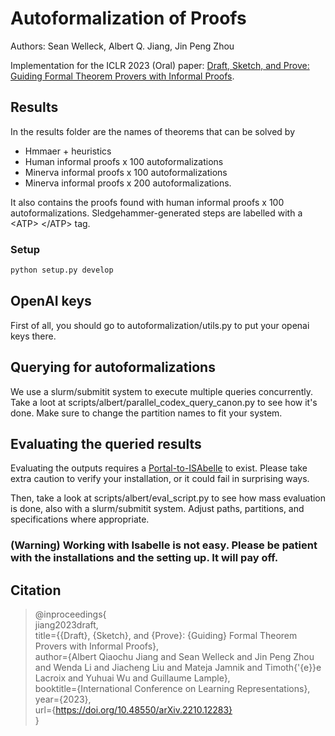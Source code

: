 # Autoformalization of Proofs
Authors: Sean Welleck, Albert Q. Jiang, Jin Peng Zhou

Implementation for the ICLR 2023 (Oral) paper: [Draft, Sketch, and Prove: Guiding Formal Theorem Provers with Informal Proofs](https://openreview.net/forum?id=SMa9EAovKMC).

## Results
In the results folder are the names of theorems that can be solved by
- Hmmaer + heuristics
- Human informal proofs x 100 autoformalizations
- Minerva informal proofs x 100 autoformalizations
- Minerva informal proofs x 200 autoformalizations.

It also contains the proofs found with human informal proofs x 100 autoformalizations. Sledgehammer-generated steps are labelled with a \<ATP\> \</ATP\> tag.

### Setup
```bash
python setup.py develop
```

## OpenAI keys
First of all, you should go to autoformalization/utils.py to put your openai keys there.

## Querying for autoformalizations
We use a slurm/submitit system to execute multiple queries concurrently. Take a loot at scripts/albert/parallel_codex_query_canon.py to see how it's done. Make sure to change the partition names to fit your system.

## Evaluating the queried results
Evaluating the outputs requires a [Portal-to-ISAbelle](https://github.com/albertqjiang/Portal-to-ISAbelle) to exist. Please take extra caution to verify your installation, or it could fail in surprising ways.

Then, take a look at scripts/albert/eval_script.py to see how mass evaluation is done, also with a slurm/submitit system. Adjust paths, partitions, and specifications where appropriate.

### (Warning) Working with Isabelle is not easy. Please be patient with the installations and the setting up. It will pay off.

## Citation
> @inproceedings{<br>
  jiang2023draft,<br>
  title={{Draft}, {Sketch}, and {Prove}: {Guiding} Formal Theorem Provers with Informal Proofs},<br>
  author={Albert Qiaochu Jiang and Sean Welleck and Jin Peng Zhou and Wenda Li and Jiacheng Liu and Mateja Jamnik and Timoth{\'{e}}e Lacroix and Yuhuai Wu and Guillaume Lample},<br>
  booktitle={International Conference on Learning Representations},<br>
  year={2023},<br>
  url={https://doi.org/10.48550/arXiv.2210.12283}<br>
}